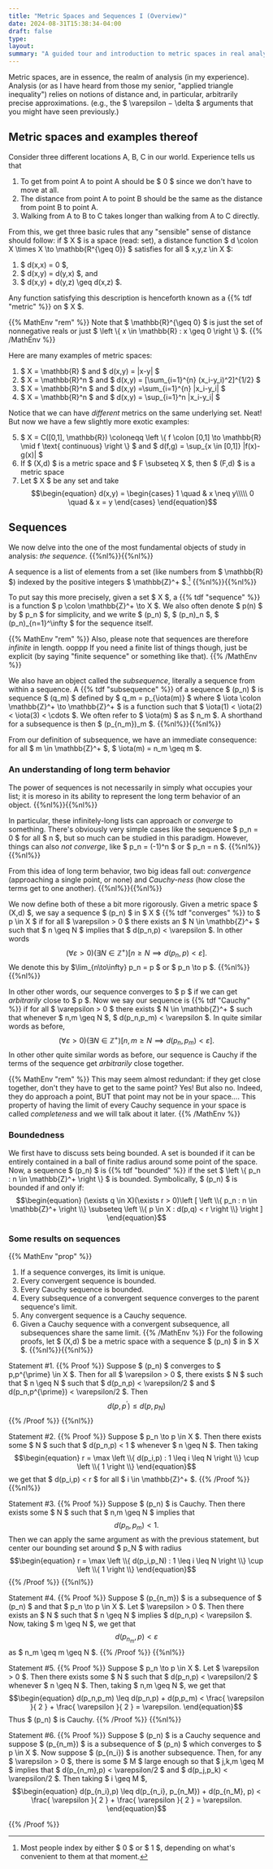 ```yaml
---
title: "Metric Spaces and Sequences I (Overview)"
date: 2024-08-31T15:38:34-04:00
draft: false
type:
layout:
summary: "A guided tour and introduction to metric spaces in real analysis."
---
```


Metric spaces, are in essence, the realm of analysis (in my experience).
Analysis (or as I have heard from those my senior, "applied triangle inequality") relies on notions of distance and, in particular, arbitrarily precise approximations. (e.g., the $ \varepsilon $-$ \delta $ arguments that you might have seen previously.)

## Metric spaces and examples thereof

Consider three different locations A, B, C in our world. 
Experience tells us that 
1. To get from point A to point A should be $ 0 $ since we don't have to move at all.
2. The distance from point A to point B should be the same as the distance from point B to point A.
3. Walking from A to B to C takes longer than walking from A to C directly.

From this, we get three basic rules that any "sensible" sense of distance should follow: if $ X $ is a space (read: set), a distance function $ d \colon X \times X \to \mathbb{R^{\geq 0}} $ satisfies for all $ x,y,z \in X $:
1. $ d(x,x) = 0 $,
2. $ d(x,y) = d(y,x) $, and 
3. $ d(x,y) + d(y,z) \geq d(x,z) $. 

Any function satisfying this description is henceforth known as a {{% tdf "metric" %}} on $ X $.

{{% MathEnv "rem" %}}
Note that $ \mathbb{R}^{\geq 0} $ is just the set of nonnegative reals or just $ \left \\{ x \in \mathbb{R} : x \geq 0 \right \\} $.
{{% /MathEnv %}}

Here are many examples of metric spaces:
1. $ X = \mathbb{R} $ and $ d(x,y) = |x-y| $
2. $ X = \mathbb{R}^n $ and $ d(x,y) = [\sum_{i=1}^{n} (x_i-y_i)^2]^{1/2} $
3. $ X = \mathbb{R}^n $ and $ d(x,y) =\sum_{i=1}^{n} |x_i-y_i| $
4. $ X = \mathbb{R}^n $ and $ d(x,y) = \sup_{i=1}^n |x_i-y_i| $

Notice that we can have _different_ metrics on the same underlying set. 
Neat!
But now we have a few slightly more exotic examples:

5. $ X = C([0,1], \mathbb{R}) \coloneqq \left \\{ f \colon [0,1] \to \mathbb{R} \mid f \text{ continuous} \right \\} $ and $ d(f,g) = \sup_{x \in [0,1]} |f(x)-g(x)| $
6. If $ (X,d) $ is a metric space and $ F \subseteq X $, then $ (F,d) $ is a metric space
7. Let $ X $ be any set and take 
$$\begin{equation}
    d(x,y) = 
    \begin{cases}
    1 \quad & x \neq y\\\\\
    0 \quad & x = y
    \end{cases}
\end{equation}$$

## Sequences

We now delve into the one of the most fundamental objects of study in analysis: _the sequence_. 
{{%nl%}}{{%nl%}}

A sequence is a list of elements from a set (like numbers from $ \mathbb{R} $) indexed by the positive integers $ \mathbb{Z}^+ $.[^indexing of sequences] 
{{%nl%}}{{%nl%}}

To put say this more precisely, given a set $ X $, a {{% tdf "sequence" %}} is a function $ p \colon \mathbb{Z}^+ \to X $. 
We also often denote $ p(n) $ by $ p_n $ for simplicity, and we write $ (p_n) $, $ (p\_n)\_n $, $ (p_n)_{n=1}^\infty $ for the sequence itself.


{{% MathEnv "rem" %}}
Also, please note that sequences are therefore _infinite_ in length. 
ooppp
If you need a finite list of things though, just be explicit (by saying "finite sequence" or something like that).
{{% /MathEnv %}}

We also have an object called the _subsequence_, literally a sequence from within a sequence. 
A {{% tdf "subsequence" %}} of a sequence $ (p_n) $ is sequence $ (q_m) $ defined by $ q_m = p_{\iota(m)} $ where $ \iota \colon \mathbb{Z}^+ \to \mathbb{Z}^+ $ is a function such that $ \iota(1) < \iota(2) < \iota(3) < \cdots $.
We often refer to $ \iota(m) $ as $ n_m $.
A shorthand for a subsequence is then $ (p_{n_m})_m $.
{{%nl%}}{{%nl%}}

From our definition of subsequence, we have an immediate consequence: for all $ m \in \mathbb{Z}^+ $, $ \iota(m) = n_m \geq m $.




### An understanding of long term behavior

The power of sequences is not necessarily in simply what occupies your list; it is moreso in its ability to represent the long term behavior of an object.
{{%nl%}}{{%nl%}}

In particular, these infinitely-long lists can approach or _converge_ to something. 
There's obviously very simple cases like the sequence $ p_n = 0 $ for all $ n $, but so much can be studied in this paradigm.
However, things can also _not converge_, like $ p_n = (-1)^n $ or $ p_n = n $. 
{{%nl%}}{{%nl%}}

From this idea of long term behavior, two big ideas fall out: _convergence_ (approaching a single point, or none) and _Cauchy-ness_ (how close the terms get to one another). 
{{%nl%}}{{%nl%}}

We now define both of these a bit more rigorously. 
Given a metric space $ (X,d) $, we say a sequence $ (p_n) $ in $ X $ {{% tdf "converges" %}} to $ p \in X $ if for all $ \varepsilon > 0 $ there exists an $ N \in \mathbb{Z}^+ $ such that $ n \geq N $ implies that $ d(p_n,p) < \varepsilon $.
In other words
$$\begin{equation}
    (\forall \varepsilon > 0)(\exists N \in \mathbb{Z}^+)[n \geq N \implies d(p_n,p) < \varepsilon ].
\end{equation}$$
We denote this by $\lim_{n\to\infty} p_n = p $ or $ p_n \to p $.
{{%nl%}}{{%nl%}}

In other other words, our sequence converges to $ p $ if we can get _arbitrarily_ close to $ p $.
Now we say our sequence is {{% tdf "Cauchy" %}} if for all $ \varepsilon > 0 $ there exists $ N \in \mathbb{Z}^+ $ such that whenever $ n,m \geq N $, $ d(p_n,p_m) < \varepsilon $. 
In quite similar words as before, 
$$\begin{equation}
    (\forall \varepsilon > 0)(\exists N \in \mathbb{Z}^+)[n,m \geq N \implies d(p_n,p_m) < \varepsilon].
\end{equation}$$
In other other quite similar words as before, our sequence is Cauchy if the terms of the sequence get _arbitrarily_ close together.

{{% MathEnv "rem" %}}
This may seem almost redundant: if they get close together, don't they have to get to the same point? Yes! But also no.
Indeed, they do approach a point, BUT that point may not be in your space.... 
This property of having the limit of every Cauchy sequence in your space is called _completeness_ and we will talk about it later.
{{% /MathEnv %}}


### Boundedness

We first have to discuss sets being bounded. 
A set is bounded if it can be entirely contained in a ball of finite radius around some point of the space. 
Now, a sequence $ (p_n) $ is {{% tdf "bounded" %}} if the set $ \left \\{ p_n : n \in \mathbb{Z}^+ \right \\}  $ is bounded.
Symbolically, $ (p_n) $ is bounded if and only if: 
$$\begin{equation}
    (\exists q \in X)(\exists r > 0)\left [ \left \\{ p_n : n \in \mathbb{Z}^+ \right \\} \subseteq \left \\{ p \in X : d(p,q) < r \right \\}  \right ] 
\end{equation}$$



### Some results on sequences

{{% MathEnv "prop" %}}
1. If a sequence converges, its limit is unique.
2. Every convergent sequence is bounded.
3. Every Cauchy sequence is bounded.
4. Every subsequence of a convergent sequence converges to the parent sequence's limit.
5. Any convergent sequence is a Cauchy sequence.
6. Given a Cauchy sequence with a convergent subsequence, all subsequences share the same limit.
{{% /MathEnv %}}
For the following proofs, let $ (X,d) $ be a metric space with a sequence $ (p_n) $ in $ X $.
{{%nl%}}{{%nl%}}

Statement #1.
{{% Proof %}}
Suppose $ (p_n) $ converges to $ p,p^{\prime} \in X $. 
Then for all $ \varepsilon > 0 $, there exists $ N $ such that $ n \geq N $ such that $ d(p_n,p) < \varepsilon/2 $ and $ d(p_n,p^{\prime}) < \varepsilon/2 $. 
Then 
$$\begin{equation}
    d(p,p^{\prime}) \leq d(p,p_N)
\end{equation}$$
{{% /Proof %}}
{{%nl%}}

Statement #2.
{{% Proof %}}
Suppose $ p_n \to p \in X $. 
Then there exists some $ N $ such that $ d(p_n,p) < 1 $ whenever $ n \geq N $. 
Then taking 
$$\begin{equation}
    r = \max \left \\{ d(p_i,p) : 1 \leq i \leq N \right \\} \cup \left \\{  1 \right \\} 
\end{equation}$$
we get that $ d(p_i,p) < r $ for all $ i \in \mathbb{Z}^+ $.
{{% /Proof %}}
{{%nl%}}

Statement #3.
{{% Proof %}}
Suppose $ (p_n) $ is Cauchy. 
Then there exists some $ N $ such that $ n,m \geq N $ implies that 
$$\begin{equation}
    d(p_n,p_m) < 1.
\end{equation}$$
Then we can apply the same argument as with the previous statement, but center our bounding set around $ p_N $ with radius 
$$\begin{equation}
    r = \max \left \\{ d(p_i,p_N) : 1 \leq i \leq N \right \\} \cup \left \\{  1 \right \\} 
\end{equation}$$
{{% /Proof %}}
{{%nl%}}

Statement #4.
{{% Proof %}}
Suppose $ (p_{n_m}) $ is a subsequence of $ (p_n) $ and that $ p_n \to p \in X $.
Let $ \varepsilon > 0 $. 
Then there exists an $ N $ such that $ n \geq N $ implies $ d(p_n,p) < \varepsilon $. Now, taking $ m \geq N $, we get that 
$$\begin{equation}
    d(p_{n_m},p) < \varepsilon
\end{equation}$$
as $ n_m \geq m \geq N $.
{{% /Proof %}}
{{%nl%}}

Statement #5.
{{% Proof %}}
Suppose $ p_n \to p \in X $. 
Let $ \varepsilon > 0 $. 
Then there exists some $ N $ such that $ d(p_n,p) < \varepsilon/2 $ whenever $ n \geq N $. 
Then, taking $ n,m \geq N $, we get that 
$$\begin{equation}
    d(p_n,p_m) \leq d(p_n,p) + d(p,p_m) < \frac{ \varepsilon }{ 2 } + \frac{ \varepsilon }{ 2 } = \varepsilon.
\end{equation}$$
Thus $ (p_n) $ is Cauchy.
{{% /Proof %}}
{{%nl%}}

Statement #6.
{{% Proof %}}
Suppose $ (p_n) $ is a Cauchy sequence and suppose $ (p_{n_m}) $ is a subsequence of $ (p_n) $ which converges to $ p \in X $. 
Now suppose $ (p_{n_i}) $ is another subsequence. 
Then, for any $ \varepsilon > 0 $, there is some $ M $ large enough so that $ j,k,m \geq M $ implies that $ d(p_{n_m},p) < \varepsilon/2 $ and $ d(p_j,p_k) < \varepsilon/2 $.
Then taking $ i \geq M $,
$$\begin{equation}
    d(p_{n_i},p) \leq d(p_{n_i}, p_{n_M}) + d(p_{n_M}, p) < \frac{ \varepsilon }{ 2 } + \frac{ \varepsilon }{ 2 } = \varepsilon.
\end{equation}$$

{{% /Proof %}}







[^indexing of sequences]: Most people index by either $ 0 $ or $ 1 $, depending on what's convenient to them at that moment.
